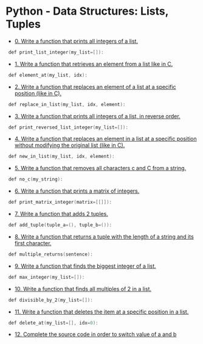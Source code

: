 # Python - Data Structures: Lists, Tuples

- [0. Write a function that prints all integers of a list.](0-print_list_integer.py)
```c
 def print_list_integer(my_list=[]):
```

- [1. Write a function that retrieves an element from a list like in C.](1-element_at.py)
```c
 def element_at(my_list, idx):
```

- [2. Write a function that replaces an element of a list at a specific position (like in C).](2-replace_in_list.py)
```c
 def replace_in_list(my_list, idx, element):
```

- [3. Write a function that prints all integers of a list, in reverse order.](3-print_reversed_list_integer.py)
```c
 def print_reversed_list_integer(my_list=[]):
```

- [4. Write a function that replaces an element in a list at a specific position without modifying the original list (like in C).](4-new_in_list.py)
```c
 def new_in_list(my_list, idx, element):
```

- [5. Write a function that removes all characters c and C from a string.](5-no_c.py)
```c
 def no_c(my_string):
```

- [6. Write a function that prints a matrix of integers.](6-print_matrix_integer.py)
```c
 def print_matrix_integer(matrix=[[]]):
```

- [7. Write a function that adds 2 tuples.](7-add_tuple.py)
```c
 def add_tuple(tuple_a=(), tuple_b=()):
```

- [8. Write a function that returns a tuple with the length of a string and its first character.](8-multiple_returns.py)
```c
 def multiple_returns(sentence):
```

- [9. Write a function that finds the biggest integer of a list.](9-max_integer.py)
```c
 def max_integer(my_list=[]):
```

- [10. Write a function that finds all multiples of 2 in a list.](10-divisible_by_2.py)
```c
 def divisible_by_2(my_list=[]):
```

- [11. Write a function that deletes the item at a specific position in a list.](11-delete_at.py)
```c
 def delete_at(my_list=[], idx=0):
```

- [12. Complete the source code in order to switch value of a and b](12-switch.py)